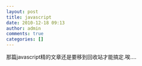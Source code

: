 ```yaml
---
layout: post
title: javascript
date: 2010-12-18 09:13
author: admin
comments: true
categories: []
---
```

那篇javascript精的文章还是要移到回收站才能搞定.唉....
